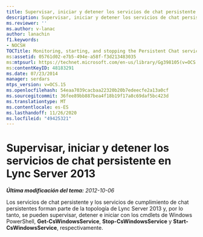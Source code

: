 ```yaml
---
title: Supervisar, iniciar y detener los servicios de chat persistente
description: Supervisar, iniciar y detener los servicios de chat persistentes.
ms.reviewer: ''
ms.author: v-lanac
author: lanachin
f1.keywords:
- NOCSH
TOCTitle: Monitoring, starting, and stopping the Persistent Chat services
ms:assetid: 05761d02-e7b5-494e-a58f-f3d213483035
ms:mtpsurl: https://technet.microsoft.com/en-us/library/Gg398105(v=OCS.15)
ms:contentKeyID: 48183291
ms.date: 07/23/2014
manager: serdars
mtps_version: v=OCS.15
ms.openlocfilehash: 54eaa7039cacbaa22320b20b7edeecfe2a13a0cf
ms.sourcegitcommit: 36fee89bb887bea4f18b19f17a8c69daf5bc423d
ms.translationtype: MT
ms.contentlocale: es-ES
ms.lasthandoff: 11/26/2020
ms.locfileid: "49425321"
---
```

# <a name="monitoring-starting-and-stopping-the-persistent-chat-services-in-lync-server-2013"></a>Supervisar, iniciar y detener los servicios de chat persistente en Lync Server 2013

<div data-xmlns="http://www.w3.org/1999/xhtml">

<div class="topic" data-xmlns="http://www.w3.org/1999/xhtml" data-msxsl="urn:schemas-microsoft-com:xslt" data-cs="https://msdn.microsoft.com/">

<div data-asp="https://msdn2.microsoft.com/asp">



</div>

<div id="mainSection">

<div id="mainBody">

<span> </span>

_**Última modificación del tema:** 2012-10-06_

Los servicios de chat persistente y los servicios de cumplimiento de chat persistentes forman parte de la topología de Lync Server 2013 y, por lo tanto, se pueden supervisar, detener e iniciar con los cmdlets de Windows PowerShell, **Get-CsWindowsService**, **Stop-CsWindowsService** y **Start-CsWindowsService**, respectivamente.

</div>

<span> </span>

</div>

</div>

</div>

